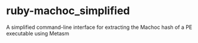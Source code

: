 # ruby-machoc_simplified
A simplified command-line interface for extracting the Machoc hash of a PE executable using Metasm

